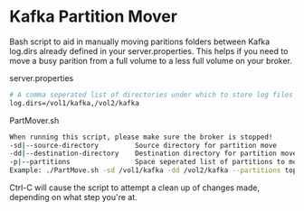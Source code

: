# Kafka Partition Mover

Bash script to aid in manually moving paritions folders between Kafka log.dirs already defined in your server.properties.  This helps if you need to move a busy parition from a full volume to a less full volume on your broker.  

server.properties
```sh
# A comma seperated list of directories under which to store log files
log.dirs=/vol1/kafka,/vol2/kafka
```

PartMover.sh
```sh
When running this script, please make sure the broker is stopped!
-sd|--source-directory         Source directory for partition move
-dd|--destination-directory    Destination directory for partition move
-p|--partitions                Space seperated list of partitions to move
Example: ./PartMove.sh -sd /vol1/kafka -dd /vol2/kafka --partitions topic1-1 topic2-1 topic3-2
```

Ctrl-C will cause the script to attempt a clean up of changes made, depending on what step you're at.
